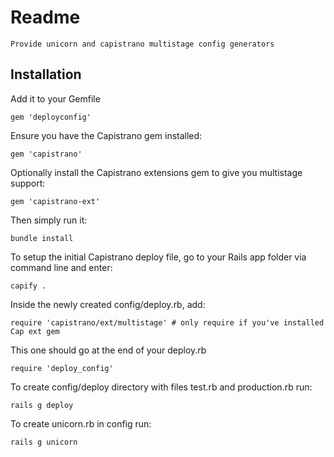 # Readme

    Provide unicorn and capistrano multistage config generators

## Installation

Add it to your Gemfile

    gem 'deployconfig'

Ensure you have the Capistrano gem installed:

    gem 'capistrano'

Optionally install the Capistrano extensions gem to give you multistage support:

    gem 'capistrano-ext'

Then simply run it:

    bundle install

To setup the initial Capistrano deploy file, go to your Rails app folder via command line and enter:

    capify .

Inside the newly created config/deploy.rb, add:

    require 'capistrano/ext/multistage' # only require if you've installed Cap ext gem

This one should go at the end of your deploy.rb

    require 'deploy_config'

To create config/deploy directory with files test.rb and production.rb run:

    rails g deploy

To create unicorn.rb in config run:

    rails g unicorn

